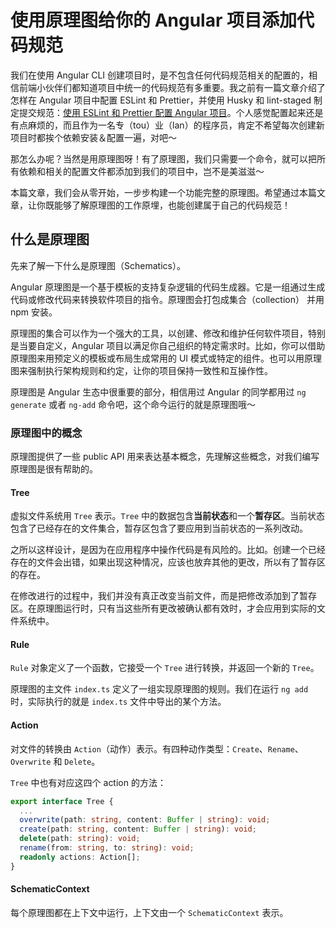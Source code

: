 # 使用原理图给你的 Angular 项目添加代码规范

我们在使用 Angular CLI 创建项目时，是不包含任何代码规范相关的配置的，相信前端小伙伴们都知道项目中统一的代码规范有多重要。我之前有一篇文章介绍了怎样在 Angular 项目中配置 ESLint 和 Prettier，并使用 Husky 和 lint-staged 制定提交规范：[使用 ESLint 和 Prettier 配置 Angular 项目](https://juejin.cn/post/7068967298953904159)。个人感觉配置起来还是有点麻烦的，而且作为一名专（tou）业（lan）的程序员，肯定不希望每次创建新项目时都挨个依赖安装＆配置一遍，对吧～

那怎么办呢？当然是用原理图呀！有了原理图，我们只需要一个命令，就可以把所有依赖和相关的配置文件都添加到我们的项目中，岂不是美滋滋～

本篇文章，我们会从零开始，一步步构建一个功能完整的原理图。希望通过本篇文章，让你既能够了解原理图的工作原埋，也能创建属于自己的代码规范！

## 什么是原理图

先来了解一下什么是原理图（Schematics）。

Angular 原理图是一个基于模板的支持复杂逻辑的代码生成器。它是一组通过生成代码或修改代码来转换软件项目的指令。原理图会打包成集合（collection） 并用 npm 安装。

原理图的集合可以作为一个强大的工具，以创建、修改和维护任何软件项目，特别是当要自定义，Angular 项目以满足你自己组织的特定需求时。比如，你可以借助原理图来用预定义的模板或布局生成常用的 UI 模式或特定的组件。也可以用原理图来强制执行架构规则和约定，让你的项目保持一致性和互操作性。

原理图是 Angular 生态中很重要的部分，相信用过 Angular 的同学都用过 `ng generate` 或者 `ng-add` 命令吧，这个命今运行的就是原理图哦～

### 原理图中的概念

原理图提供了一些 public API 用来表达基本概念，先理解这些概念，对我们编写原理图是很有帮助的。

#### Tree

虚拟文件系统用 `Tree` 表示。`Tree` 中的数据包含**当前状态**和一个**暂存区**。当前状态包含了已经存在的文件集合，暂存区包含了要应用到当前状态的一系列改动。

之所以这样设计，是因为在应用程序中操作代码是有风险的。比如。创建一个已经存在的文件会出错，如果出现这种情况，应该也放弃其他的更改，所以有了暂存区的存在。

在修改进行的过程中，我们并没有真正改变当前文件，而是把修改添加到了暂存区。在原理图运行时，只有当这些所有更改被确认都有效时，才会应用到实际的文件系统中。

#### Rule

`Rule` 对象定义了一个函数，它接受一个 `Tree` 进行转换，并返回一个新的 `Tree`。

原理图的主文件 `index.ts` 定义了一组实现原理图的规则。我们在运行 `ng add` 时，实际执行的就是 `index.ts` 文件中导出的某个方法。

#### Action

对文件的转换由 `Action`（动作）表示。有四种动作类型：`Create`、`Rename`、` Overwrite` 和 `Delete`。

`Tree` 中也有对应这四个 action 的方法：

```ts
export interface Tree {
  ...
  overwrite(path: string, content: Buffer | string): void;
  create(path: string, content: Buffer | string): void;
  delete(path: string): void;
  rename(from: string, to: string): void;
  readonly actions: Action[];
}
```

#### SchematicContext

每个原理图都在上下文中运行，上下文由一个 `SchematicContext` 表示。
